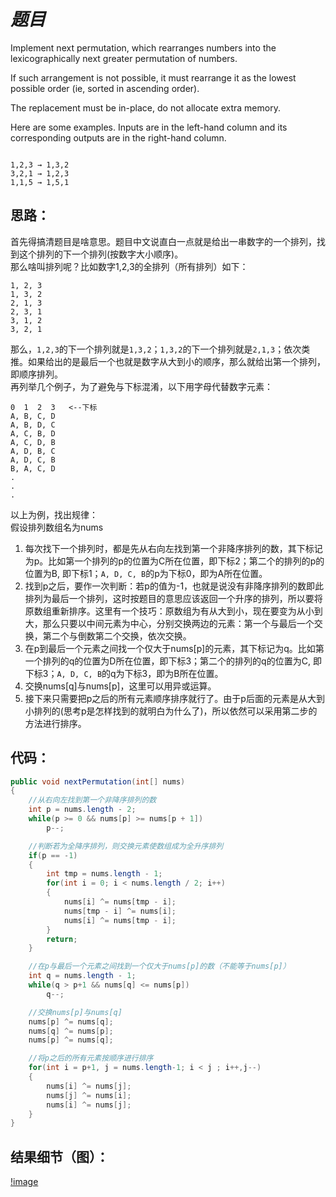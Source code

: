 # *题目*
Implement next permutation, which rearranges numbers into the lexicographically next greater permutation of numbers.    

If such arrangement is not possible, it must rearrange it as the lowest possible order (ie, sorted in ascending order).    

The replacement must be in-place, do not allocate extra memory.    

Here are some examples. Inputs are in the left-hand column and its corresponding outputs are in the right-hand column.    

```

1,2,3 → 1,3,2
3,2,1 → 1,2,3
1,1,5 → 1,5,1

```

## 思路：
首先得搞清题目是啥意思。题目中文说直白一点就是给出一串数字的一个排列，找到这个排列的下一个排列(按数字大小顺序)。    
那么啥叫排列呢？比如数字1,2,3的全排列（所有排列）如下：    
```
1, 2, 3
1, 3, 2
2, 1, 3
2, 3, 1
3, 1, 2
3, 2, 1
```
那么，`1,2,3`的下一个排列就是`1,3,2`；`1,3,2`的下一个排列就是`2,1,3`；依次类推。如果给出的是最后一个也就是数字从大到小的顺序，那么就给出第一个排列，即顺序排列。     
再列举几个例子，为了避免与下标混淆，以下用字母代替数字元素：    
```
0  1  2  3   <--下标
A, B, C, D
A, B, D, C
A, C, B, D
A, C, D, B
A, D, B, C
A, D, C, B
B, A, C, D
.
.
.
```
以上为例，找出规律：     
假设排列数组名为nums    
1. 每次找下一个排列时，都是先从右向左找到第一个非降序排列的数，其下标记为p。比如第一个排列的p的位置为C所在位置，即下标2；第二个的排列的p的位置为B, 即下标1；`A, D, C, B`的p为下标0，即为A所在位置。  
1. 找到p之后，要作一次判断：若p的值为-1，也就是说没有非降序排列的数即此排列为最后一个排列，这时按题目的意思应该返回一个升序的排列，所以要将原数组重新排序。这里有一个技巧：原数组为有从大到小，现在要变为从小到大，那么只要以中间元素为中心，分别交换两边的元素：第一个与最后一个交换，第二个与倒数第二个交换，依次交换。  
1. 在p到最后一个元素之间找一个仅大于nums[p]的元素，其下标记为q。比如第一个排列的q的位置为D所在位置，即下标3；第二个的排列的q的位置为C, 即下标3；`A, D, C, B`的q为下标3，即为B所在位置。  
1. 交换nums[q]与nums[p]，这里可以用异或运算。  
1. 接下来只需要把p之后的所有元素顺序排序就行了。由于p后面的元素是从大到小排列的(思考p是怎样找到的就明白为什么了)，所以依然可以采用第二步的方法进行排序。  


## 代码：
```java
public void nextPermutation(int[] nums)
{
    //从右向左找到第一个非降序排列的数
    int p = nums.length - 2;
    while(p >= 0 && nums[p] >= nums[p + 1])
        p--;

    //判断若为全降序排列，则交换元素使数组成为全升序排列
    if(p == -1)
    {
        int tmp = nums.length - 1;
        for(int i = 0; i < nums.length / 2; i++)
        {
            nums[i] ^= nums[tmp - i];
            nums[tmp - i] ^= nums[i];
            nums[i] ^= nums[tmp - i];
        }
        return;
    }

    //在p与最后一个元素之间找到一个仅大于nums[p]的数（不能等于nums[p]）
    int q = nums.length - 1;
    while(q > p+1 && nums[q] <= nums[p])
        q--;

    //交换nums[p]与nums[q]
    nums[p] ^= nums[q];
    nums[q] ^= nums[p];
    nums[p] ^= nums[q];

    //将p之后的所有元素按顺序进行排序
    for(int i = p+1, j = nums.length-1; i < j ; i++,j--)
    {
        nums[i] ^= nums[j];
        nums[j] ^= nums[i];
        nums[i] ^= nums[j];
    }
}
```
## 结果细节（图）：
[!image](https://github.com/jnuyanfa/YanFa-LeetCode-with-JAVA/blob/master/src/leetcode031_NextPermutation/img/1.png)

